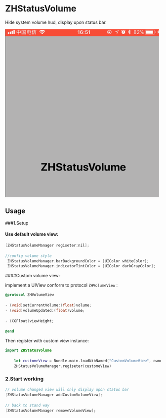 # ZHStatusVolume

Hide system volume hud, display upon status bar.

![](/resource/bar.gif)

## Usage

###1.Setup 

#### Use default volume view:

```objective-c
[ZHStatusVolumeManager regiseter:nil];

//config volume style
 ZHStatusVolumeManager.barBackgroundColor = [UIColor whiteColor];
 ZHStatusVolumeManager.indicatorTintColor = [UIColor darkGrayColor];
```

####Custom volume view: 

implement a UIView conform to protocol  `ZHVolumeView` :

```objective-c
@protocol ZHVolumeView

- (void)setCurrentVolume:(float)volume;
- (void)volumeUpdated:(float)volume;

- (CGFloat)viewHeight;

@end
```
Then register with custom view instance:

```swift
import ZHStatusVolume

	let customeView = Bundle.main.loadNibNamed("CustomVolumeView", owner: nil, options: nil)?.first as! CustomVolumeView
	ZHStatusVolumeManager.regiseter(customeView)
```

### 2.Start working

```objective-c
// volume changed view will only display upon status bar
[ZHStatusVolumeManager addCustomVolumeView];

// back to stand way
[ZHStatusVolumeManager removeVolumeView];

```

